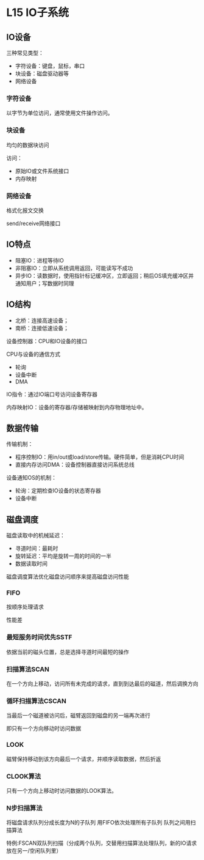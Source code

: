 # L15 IO子系统

## IO设备

三种常见类型：
- 字符设备：键盘，鼠标，串口
- 块设备：磁盘驱动器等
- 网络设备

### 字符设备

以字节为单位访问，通常使用文件操作访问。

### 块设备

均匀的数据块访问

访问：
- 原始IO或文件系统接口
- 内存映射

### 网络设备

格式化报文交换

send/receive网络接口

## IO特点

- 阻塞IO：进程等待IO
- 非阻塞IO：立即从系统调用返回，可能读写不成功
- 异步IO：读数据时，使用指针标记缓冲区，立即返回；稍后OS填充缓冲区并通知用户；写数据时同理

## IO结构

- 北桥：连接高速设备；
- 南桥：连接低速设备；

设备控制器：CPU和IO设备的接口

CPU与设备的通信方式
- 轮询
- 设备中断
- DMA

IO指令：通过IO端口号访问设备寄存器

内存映射IO：设备的寄存器/存储被映射到内存物理地址中。

## 数据传输

传输机制：
- 程序控制IO：用in/out或load/store传输。硬件简单，但是消耗CPU时间
- 直接内存访问DMA：设备控制器直接访问系统总线

设备通知OS的机制：
- 轮询：定期检查IO设备的状态寄存器
- 设备中断

## 磁盘调度

磁盘读取中的机械延迟：
- 寻道时间：最耗时
- 旋转延迟：平均是旋转一周的时间的一半
- 数据读取时间

磁盘调度算法优化磁盘访问顺序来提高磁盘访问性能

### FIFO

按顺序处理请求

性能差

### 最短服务时间优先SSTF

依据当前的磁头位置，总是选择寻道时间最短的操作

### 扫描算法SCAN

在一个方向上移动，访问所有未完成的请求，直到到达最后的磁道，然后调换方向

### 循环扫描算法CSCAN

当最后一个磁道被访问后，磁臂返回到磁盘的另一端再次进行

即只有一个方向移动时访问数据

### LOOK

磁臂保持移动到该方向最后一个请求，并顺序读取数据，然后折返

### CLOOK算法

只有一个方向上移动时访问数据的LOOK算法。

### N步扫描算法

将磁盘请求队列分成长度为N的子队列 用FIFO依次处理所有子队列 队列之间用扫描算法

特例:FSCAN双队列扫描（分成两个队列，交替用扫描算法处理队列，新的IO请求放在另一/空闲队列里）